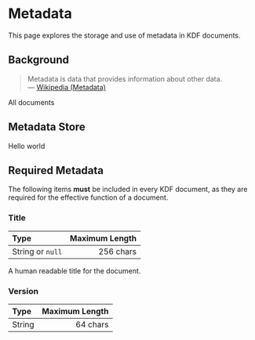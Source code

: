 # Metadata

This page explores the storage and use of metadata in KDF documents.


## Background

> Metadata is data that provides information about other data.  
> — [Wikipedia (Metadata)][1]

[1]: https://en.m.wikipedia.org/wiki/Metadata

All documents


## Metadata Store

Hello world


## Required Metadata

The following items **must** be included in every KDF document, as they are
required for the effective function of a document.


### Title

| Type             | Maximum Length |
| :--------------- | -------------: |
| String or `null` |      256 chars |

A human readable title for the document.


### Version

| Type   | Maximum Length |
| :----- | -------------: |
| String |       64 chars |